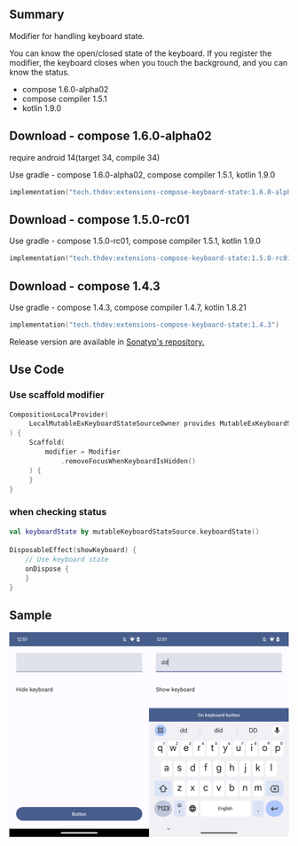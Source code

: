 ## Summary

Modifier for handling keyboard state.

You can know the open/closed state of the keyboard.
If you register the modifier, the keyboard closes when you touch the background, and you can know the status.

- compose 1.6.0-alpha02
- compose compiler 1.5.1
- kotlin 1.9.0

## Download - compose 1.6.0-alpha02

require android 14(target 34, compile 34)

Use gradle - compose 1.6.0-alpha02, compose compiler 1.5.1, kotlin 1.9.0

```kotlin
implementation("tech.thdev:extensions-compose-keyboard-state:1.6.0-alpha02")
```

## Download - compose 1.5.0-rc01

Use gradle - compose 1.5.0-rc01, compose compiler 1.5.1, kotlin 1.9.0

```kotlin
implementation("tech.thdev:extensions-compose-keyboard-state:1.5.0-rc01")
```

## Download - compose 1.4.3

Use gradle - compose 1.4.3, compose compiler 1.4.7, kotlin 1.8.21

```kotlin
implementation("tech.thdev:extensions-compose-keyboard-state:1.4.3")
```

Release version are available in [Sonatyp's repository.](https://search.maven.org/search?q=tech.thdev)

## Use Code

### Use scaffold modifier

```kotlin
CompositionLocalProvider(
     LocalMutableExKeyboardStateSourceOwner provides MutableExKeyboardStateSource()
) {
     Scaffold(
         modifier = Modifier
             .removeFocusWhenKeyboardIsHidden()
     ) {
     }
}
```
 
### when checking status

```kotlin
val keyboardState by mutableKeyboardStateSource.keyboardState()

DisposableEffect(showKeyboard) {
    // Use keyboard state
    onDispose {
    }
}
```

## Sample

![image](images/sample.png)
